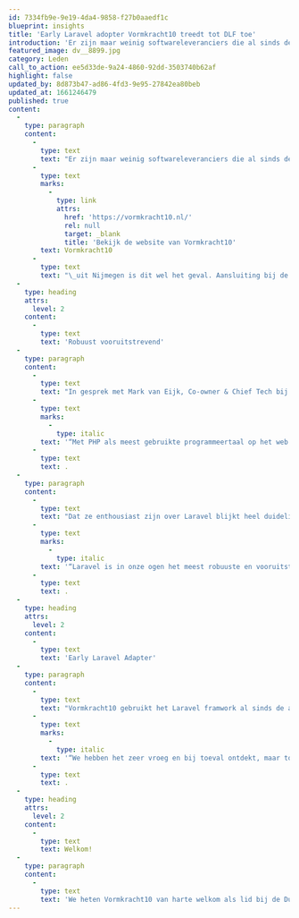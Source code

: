 ```yaml
---
id: 7334fb9e-9e19-4da4-9858-f27b0aaedf1c
blueprint: insights
title: 'Early Laravel adopter Vormkracht10 treedt tot DLF toe'
introduction: 'Er zijn maar weinig softwareleveranciers die al sinds de allereerste versie van Laravel het framework gebruiken. Bij Vormkracht10 uit Nijmegen is dit wel het geval. Aansluiting bij de Dutch Laravel Foundation is dus een logische stap. Het bedrijf staat voor doordachte en effectieve online oplossingen, die de uitdagingen van klanten met beide handen aanpakken. Die oplossingen worden gerealiseerd volgens een bewezen en vaste werkwijze, in co-creatie met klanten.'
featured_image: dv__8899.jpg
category: Leden
call_to_action: ee5d33de-9a24-4860-92dd-3503740b62af
highlight: false
updated_by: 8d873b47-ad86-4fd3-9e95-27842ea80beb
updated_at: 1661246479
published: true
content:
  -
    type: paragraph
    content:
      -
        type: text
        text: "Er zijn maar weinig softwareleveranciers die al sinds de allereerste versie van Laravel het framework gebruiken. Bij\_"
      -
        type: text
        marks:
          -
            type: link
            attrs:
              href: 'https://vormkracht10.nl/'
              rel: null
              target: _blank
              title: 'Bekijk de website van Vormkracht10'
        text: Vormkracht10
      -
        type: text
        text: "\_uit Nijmegen is dit wel het geval. Aansluiting bij de Dutch Laravel Foundation is dus een logische stap. Het bedrijf staat voor doordachte en effectieve online oplossingen, die de uitdagingen van klanten met beide handen aanpakken. Die oplossingen worden gerealiseerd volgens een bewezen en vaste werkwijze, in co-creatie met klanten."
  -
    type: heading
    attrs:
      level: 2
    content:
      -
        type: text
        text: 'Robuust vooruitstrevend'
  -
    type: paragraph
    content:
      -
        type: text
        text: "In gesprek met Mark van Eijk, Co-owner & Chief Tech bij Vormkracht10, vragen we Mark naar zijn beweegreden om lid te worden. Markt vertelt:\_"
      -
        type: text
        marks:
          -
            type: italic
        text: '“Met PHP als meest gebruikte programmeertaal op het web en Laravel als meest complete PHP framework, is het hard nodig om Laravel meer bekendheid te laten genieten. Daarom zijn wij lid geworden van de Dutch Laravel Foundation, om bij te dragen aan de naamsbekendheid van Laravel.”'
      -
        type: text
        text: .
  -
    type: paragraph
    content:
      -
        type: text
        text: "Dat ze enthousiast zijn over Laravel blijkt heel duidelijk. Mark:\_"
      -
        type: text
        marks:
          -
            type: italic
        text: '“Laravel is in onze ogen het meest robuuste en vooruitstrevende systeem om hoogwaardige websites en webapplicaties in te ontwikkelen. Met Laravel kun je alle kanten op, en is alles van kleine MVP tot volledige bedrijfsapplicatie modulair uit te bouwen. Tevens zorgt Laravel voor een bepaalde standaard die ieder webbureau kan volgen, daardoor wordt een klant niet geforceerd om bij een bepaald bureau te blijven als het niet meer klikt. De mogelijkheid om bij meerdere partijen terecht te kunnen geeft de klant keuzes en opties.”'
      -
        type: text
        text: .
  -
    type: heading
    attrs:
      level: 2
    content:
      -
        type: text
        text: 'Early Laravel Adapter'
  -
    type: paragraph
    content:
      -
        type: text
        text: "Vormkracht10 gebruikt het Laravel framwork al sinds de allereerste versie (0.1). We vroegen Mark hoe zij zo vroeg al bij Laravel zijn uitgekomen. Hij geeft aan:\_"
      -
        type: text
        marks:
          -
            type: italic
        text: '“We hebben het zeer vroeg en bij toeval ontdekt, maar toen we het eenmaal zagen, waren wij dan ook direct overtuigd en verkocht! Wat een verademing! Een framework wat duidelijkheid, kwaliteit en veiligheid waarborgt door een enorm doordachte structuur, slimme vooruitstrevende functies en een prachtige syntax waardoor developers er blij van worden en waardoor wij klanten een geweldige ervaring kunnen bieden met onze websites en webapplicaties.”'
      -
        type: text
        text: .
  -
    type: heading
    attrs:
      level: 2
    content:
      -
        type: text
        text: Welkom!
  -
    type: paragraph
    content:
      -
        type: text
        text: 'We heten Vormkracht10 van harte welkom als lid bij de Dutch Laravel Foundation. Een mooi bedrijf om erbij te hebben!'
---
```

